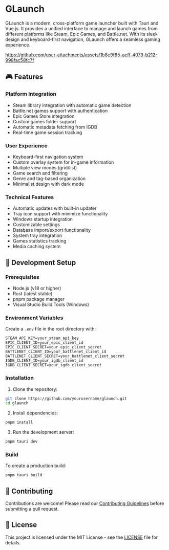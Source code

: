 # GLaunch

GLaunch is a modern, cross-platform game launcher built with Tauri and Vue.js. It provides a unified interface to manage and launch games from different platforms like Steam, Epic Games, and Battle.net. With its sleek design and keyboard-first navigation, GLaunch offers a seamless gaming experience.

https://github.com/user-attachments/assets/1b8e9f65-aeff-4073-b212-998fac58fc7f





## 🎮 Features

### Platform Integration
- Steam library integration with automatic game detection
- Battle.net games support with authentication
- Epic Games Store integration
- Custom games folder support
- Automatic metadata fetching from IGDB
- Real-time game session tracking

### User Experience
- Keyboard-first navigation system
- Custom overlay system for in-game information
- Multiple view modes (grid/list)
- Game search and filtering
- Genre and tag-based organization
- Minimalist design with dark mode

### Technical Features
- Automatic updates with built-in updater
- Tray icon support with minimize functionality
- Windows startup integration
- Customizable settings
- Database import/export functionality
- System tray integration
- Games statistics tracking
- Media caching system

## 🚀 Development Setup

### Prerequisites
- Node.js (v18 or higher)
- Rust (latest stable)
- pnpm package manager
- Visual Studio Build Tools (Windows)

### Environment Variables
Create a `.env` file in the root directory with:
```env
STEAM_API_KEY=your_steam_api_key
EPIC_CLIENT_ID=your_epic_client_id
EPIC_CLIENT_SECRET=your_epic_client_secret
BATTLENET_CLIENT_ID=your_battlenet_client_id
BATTLENET_CLIENT_SECRET=your_battlenet_client_secret
IGDB_CLIENT_ID=your_igdb_client_id
IGDB_CLIENT_SECRET=your_igdb_client_secret
```

### Installation
1. Clone the repository:
```bash
git clone https://github.com/yourusername/glaunch.git
cd glaunch
```

2. Install dependencies:
```bash
pnpm install
```

3. Run the development server:
```bash
pnpm tauri dev
```

### Build
To create a production build:
```bash
pnpm tauri build
```

## 📝 Contributing
Contributions are welcome! Please read our [Contributing Guidelines](CONTRIBUTING.md) before submitting a pull request.

## 📜 License
This project is licensed under the MIT License - see the [LICENSE](LICENSE) file for details.
